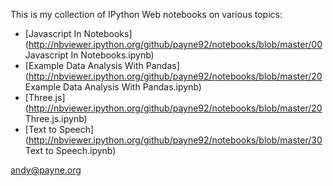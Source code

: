 
This is my collection of IPython Web notebooks on various topics:

* [Javascript In Notebooks](http://nbviewer.ipython.org/github/payne92/notebooks/blob/master/00 Javascript In Notebooks.ipynb)
* [Example Data Analysis With Pandas](http://nbviewer.ipython.org/github/payne92/notebooks/blob/master/20 Example Data Analysis With Pandas.ipynb)
* [Three.js](http://nbviewer.ipython.org/github/payne92/notebooks/blob/master/20 Three.js.ipynb)
* [Text to Speech](http://nbviewer.ipython.org/github/payne92/notebooks/blob/master/30 Text to Speech.ipynb)

<andy@payne.org>

